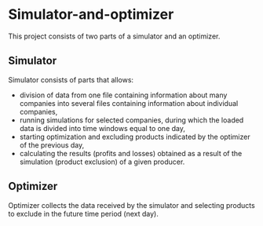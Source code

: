 # Simulator-and-optimizer

This project consists of two parts of a simulator and an optimizer.
## Simulator
Simulator consists of parts that allows:
- division of data from one file containing information about many companies into several files containing information about individual companies,
- running simulations for selected companies, during which the loaded data is divided into time windows equal to one day,
- starting optimization and excluding products indicated by the optimizer of the previous day,
- calculating the results (profits and losses) obtained as a result of the simulation (product exclusion) of a given producer.

## Optimizer
Optimizer collects the data received by the simulator and selecting products to exclude in the future time period (next day).
